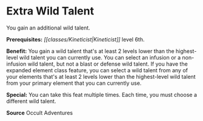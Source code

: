 ﻿---
cssclass: [feats]

---
# Extra Wild Talent

You gain an additional wild talent.

**Prerequisites:** _[[classes/Kineticist|Kineticist]]_ level 6th.

**Benefit:** You gain a wild talent that's at least 2 levels lower than the highest-level wild talent you can currently use. You can select an infusion or a non-infusion wild talent, but not a blast or defense wild talent. If you have the expanded element class feature, you can select a wild talent from any of your elements that's at least 2 levels lower than the highest-level wild talent from your primary element that you can currently use.

**Special:** You can take this feat multiple times. Each time, you must choose a different wild talent.

**Source** Occult Adventures